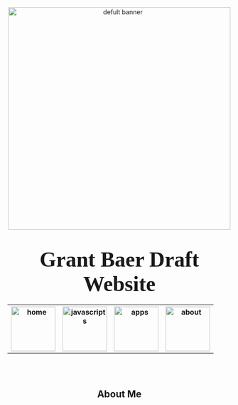 <!DOCTYPE html>
<html>
<head>
 <meta charset="utf-8">
 <title>Grant Baer Draft Website</title>
</head>
    <center><img width="500" src="images/csc106_banner.jpg" alt="defult banner" /></center>
<body>
    <h1><center><font face="serif"><font size="8">Grant Baer Draft Website</font></font></center></h1>
        <center><table>
            <th><a href="index.html"><img width="100" src="images/home.png" alt="home"></a></th>
            <th><a href="javascripts.html"><img width="100" src="images/javascripts.png" alt="javascripts"></a></th>
            <th><a href="apps.html"><img width="100" src="images/apps.png" alt="apps"></a></th>
            <th><a href="about.html"><img width="100" src="images/about.png" alt="about"></a></th>
        </table></center>
    <br>
    <br>
        <center><h2>About Me<h2></center>
    <br>
    <br>
</html>
